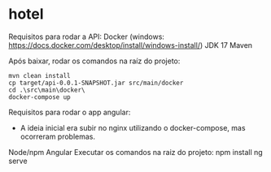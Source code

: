 # hotel
Requisitos para rodar a API:
Docker (windows: https://docs.docker.com/desktop/install/windows-install/)
JDK 17
Maven

Após baixar, rodar os comandos na raíz do projeto:
```
mvn clean install
cp target/api-0.0.1-SNAPSHOT.jar src/main/docker
cd .\src\main\docker\
docker-compose up
```
Requisitos para rodar o app angular:
- A ideia inicial era subir no nginx utilizando o docker-compose, mas ocorreram problemas.

Node/npm
Angular
Executar os comandos na raiz do projeto:
npm install
ng serve

